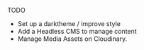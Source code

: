 TODO

- Set up a darktheme / improve style
- Add a Headless CMS to manage content
- Manage Media Assets on Cloudinary. 


